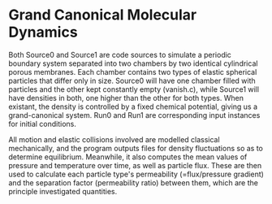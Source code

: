 # Grand Canonical Molecular Dynamics
Both Source0 and Source1 are code sources to simulate a periodic boundary system separated into two chambers by two identical cylindrical porous membranes. Each chamber contains two types of elastic spherical particles that differ only in size. Source0 will have one chamber filled with particles and the other kept constantly empty (vanish.c), while Source1 will have densities in both, one higher than the other for both types. When existant, the density is controlled by a fixed chemical potential, giving us a grand-canonical system. Run0 and Run1 are corresponding input instances for initial conditions.

All motion and elastic collisions involved are modelled classical mechanically, and the program outputs files for density fluctuations so as to determine equilibrium. Meanwhile, it also computes the mean values of pressure and temperature over time, as well as particle flux. These are then used to calculate each particle type's permeability (=flux/pressure gradient) and the separation factor (permeability ratio) between them, which are the principle investigated quantities.
